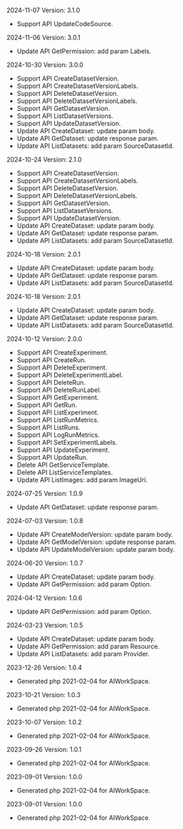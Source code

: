 2024-11-07 Version: 3.1.0
- Support API UpdateCodeSource.


2024-11-06 Version: 3.0.1
- Update API GetPermission: add param Labels.


2024-10-30 Version: 3.0.0
- Support API CreateDatasetVersion.
- Support API CreateDatasetVersionLabels.
- Support API DeleteDatasetVersion.
- Support API DeleteDatasetVersionLabels.
- Support API GetDatasetVersion.
- Support API ListDatasetVersions.
- Support API UpdateDatasetVersion.
- Update API CreateDataset: update param body.
- Update API GetDataset: update response param.
- Update API ListDatasets: add param SourceDatasetId.


2024-10-24 Version: 2.1.0
- Support API CreateDatasetVersion.
- Support API CreateDatasetVersionLabels.
- Support API DeleteDatasetVersion.
- Support API DeleteDatasetVersionLabels.
- Support API GetDatasetVersion.
- Support API ListDatasetVersions.
- Support API UpdateDatasetVersion.
- Update API CreateDataset: update param body.
- Update API GetDataset: update response param.
- Update API ListDatasets: add param SourceDatasetId.


2024-10-18 Version: 2.0.1
- Update API CreateDataset: update param body.
- Update API GetDataset: update response param.
- Update API ListDatasets: add param SourceDatasetId.


2024-10-18 Version: 2.0.1
- Update API CreateDataset: update param body.
- Update API GetDataset: update response param.
- Update API ListDatasets: add param SourceDatasetId.


2024-10-12 Version: 2.0.0
- Support API CreateExperiment.
- Support API CreateRun.
- Support API DeleteExperiment.
- Support API DeleteExperimentLabel.
- Support API DeleteRun.
- Support API DeleteRunLabel.
- Support API GetExperiment.
- Support API GetRun.
- Support API ListExperiment.
- Support API ListRunMetrics.
- Support API ListRuns.
- Support API LogRunMetrics.
- Support API SetExperimentLabels.
- Support API UpdateExperiment.
- Support API UpdateRun.
- Delete API GetServiceTemplate.
- Delete API ListServiceTemplates.
- Update API ListImages: add param ImageUri.


2024-07-25 Version: 1.0.9
- Update API GetDataset: update response param.


2024-07-03 Version: 1.0.8
- Update API CreateModelVersion: update param body.
- Update API GetModelVersion: update response param.
- Update API UpdateModelVersion: update param body.


2024-06-20 Version: 1.0.7
- Update API CreateDataset: update param body.
- Update API GetPermission: add param Option.


2024-04-12 Version: 1.0.6
- Update API GetPermission: add param Option.


2024-03-23 Version: 1.0.5
- Update API CreateDataset: update param body.
- Update API GetPermission: add param Resource.
- Update API ListDatasets: add param Provider.


2023-12-26 Version: 1.0.4
- Generated php 2021-02-04 for AIWorkSpace.

2023-10-21 Version: 1.0.3
- Generated php 2021-02-04 for AIWorkSpace.

2023-10-07 Version: 1.0.2
- Generated php 2021-02-04 for AIWorkSpace.

2023-09-26 Version: 1.0.1
- Generated php 2021-02-04 for AIWorkSpace.

2023-09-01 Version: 1.0.0
- Generated php 2021-02-04 for AIWorkSpace.

2023-09-01 Version: 1.0.0
- Generated php 2021-02-04 for AIWorkSpace.

